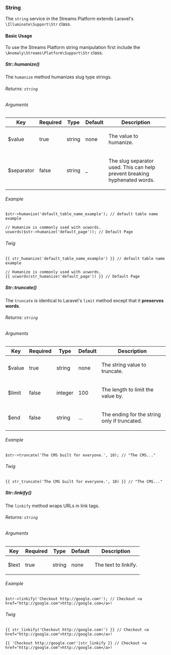 ### String

The `string` service in the Streams Platform extends Laravel's `\Illuminate\Support\Str` class.

#### Basic Usage

To use the Streams Platform string manipulation first include the `\Anomaly\Streams\Platform\Support\Str` class.

##### Str::humanize()

The `humanize` method humanizes slug type strings.

###### Returns: `string`

###### Arguments

<table class="table table-bordered table-striped">

<thead>

<tr>

<th>Key</th>

<th>Required</th>

<th>Type</th>

<th>Default</th>

<th>Description</th>

</tr>

</thead>

<tbody>

<tr>

<td>

$value

</td>

<td>

true

</td>

<td>

string

</td>

<td>

none

</td>

<td>

The value to humanize.

</td>

</tr>

<tr>

<td>

$separator

</td>

<td>

false

</td>

<td>

string

</td>

<td>

_

</td>

<td>

The slug separator used. This can help prevent breaking hyphenated words.

</td>

</tr>

</tbody>

</table>

###### Example

    $str->humanize('default_table_name_example'); // default table name example

    // Humanize is commonly used with ucwords.
    ucwords($str->humanize('default_page')); // Default Page

###### Twig

    {{ str_humanize('default_table_name_example') }} // default table name example

    // Humanize is commonly used with ucwords.
    {{ ucwords(str_humanize('default_page')) }} // Default Page

##### Str::truncate()

The `truncate` is identical to Laravel's `limit` method except that it **preserves words**.

###### Returns: `string`

###### Arguments

<table class="table table-bordered table-striped">

<thead>

<tr>

<th>Key</th>

<th>Required</th>

<th>Type</th>

<th>Default</th>

<th>Description</th>

</tr>

</thead>

<tbody>

<tr>

<td>

$value

</td>

<td>

true

</td>

<td>

string

</td>

<td>

none

</td>

<td>

The string value to truncate.

</td>

</tr>

<tr>

<td>

$limit

</td>

<td>

false

</td>

<td>

integer

</td>

<td>

100

</td>

<td>

The length to limit the value by.

</td>

</tr>

<tr>

<td>

$end

</td>

<td>

false

</td>

<td>

string

</td>

<td>

...

</td>

<td>

The ending for the string only if truncated.

</td>

</tr>

</tbody>

</table>

###### Example

    $str->truncate('The CMS built for everyone.', 10); // "The CMS..."

###### Twig

    {{ str_truncate('The CMS built for everyone.', 10) }} // "The CMS..."

##### Str::linkify()

The `linkify` method wraps URLs in link tags.

###### Returns: `string`

###### Arguments

<table class="table table-bordered table-striped">

<thead>

<tr>

<th>Key</th>

<th>Required</th>

<th>Type</th>

<th>Default</th>

<th>Description</th>

</tr>

</thead>

<tbody>

<tr>

<td>

$text

</td>

<td>

true

</td>

<td>

string

</td>

<td>

none

</td>

<td>

The text to linkify.

</td>

</tr>

</tbody>

</table>

###### Example

    $str->linkify('Checkout http://google.com!'); // Checkout <a href="http://google.com">http://google.com</a>!

###### Twig

    {{ str_linkify('Checkout http://google.com!') }} // Checkout <a href="http://google.com">http://google.com</a>!

    {{ 'Checkout http://google.com!'|str_linkify }} // Checkout <a href="http://google.com">http://google.com</a>!
